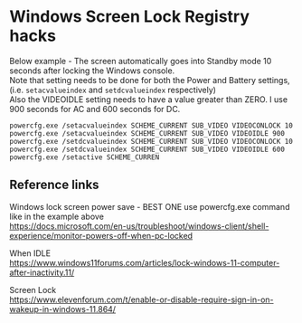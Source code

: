 # Windows Screen Lock Registry hacks
Below example - The screen automatically goes into Standby mode 10 seconds after locking the Windows console.<br>
Note that setting needs to be done for both the Power and Battery settings, (i.e. `setacvalueindex` and `setdcvalueindex` respectively)<br>
Also the VIDEOIDLE setting needs to have a value greater than ZERO. I use 900 seconds for AC and 600 seconds for DC.

```
powercfg.exe /setacvalueindex SCHEME_CURRENT SUB_VIDEO VIDEOCONLOCK 10
powercfg.exe /setacvalueindex SCHEME_CURRENT SUB_VIDEO VIDEOIDLE 900
powercfg.exe /setdcvalueindex SCHEME_CURRENT SUB_VIDEO VIDEOCONLOCK 10
powercfg.exe /setdcvalueindex SCHEME_CURRENT SUB_VIDEO VIDEOIDLE 600
powercfg.exe /setactive SCHEME_CURREN
```
## Reference links
Windows lock screen power save - BEST ONE use powercfg.exe command like in the example above<br>
https://docs.microsoft.com/en-us/troubleshoot/windows-client/shell-experience/monitor-powers-off-when-pc-locked

When IDLE<br>
https://www.windows11forums.com/articles/lock-windows-11-computer-after-inactivity.11/

Screen Lock<br>
https://www.elevenforum.com/t/enable-or-disable-require-sign-in-on-wakeup-in-windows-11.864/
